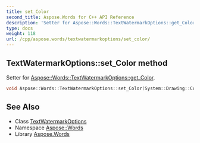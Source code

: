 ```yaml
---
title: set_Color
second_title: Aspose.Words for C++ API Reference
description: 'Setter for Aspose::Words::TextWatermarkOptions::get_Color.'
type: docs
weight: 118
url: /cpp/aspose.words/textwatermarkoptions/set_color/
---
```

## TextWatermarkOptions::set_Color method


Setter for [Aspose::Words::TextWatermarkOptions::get_Color](../get_color/).

```cpp
void Aspose::Words::TextWatermarkOptions::set_Color(System::Drawing::Color value)
```

## See Also

* Class [TextWatermarkOptions](../)
* Namespace [Aspose::Words](../../)
* Library [Aspose.Words](../../../)
